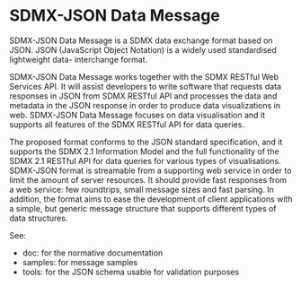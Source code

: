 # SDMX-JSON Data Message

SDMX-JSON Data Message is a SDMX data exchange format based on JSON. JSON
(JavaScript Object Notation) is a widely used standardised lightweight data-
interchange format.

SDMX-JSON Data Message works together with the SDMX RESTful Web Services API. It
will assist developers to write software that requests data responses in JSON
from SDMX RESTful API and processes the data and metadata in the JSON response
in order to produce data visualizations in web. SDMX-JSON Data Message focuses
on data visualisation and it supports all features of the SDMX RESTful API for
data queries.

The proposed format conforms to the JSON standard specification, and it supports
the SDMX 2.1 Information Model and the full functionality of the SDMX 2.1
RESTful API for data queries for various types of visualisations. SDMX-JSON
format is streamable from a supporting web service in order to limit the amount
of server resources. It should provide fast responses from a web service: few
roundtrips, small message sizes and fast parsing. In addition, the format aims
to ease the development of client applications with a simple, but generic
message structure that supports different types of data structures.

See:
- doc: for the normative documentation
- samples: for message samples
- tools: for the JSON schema usable for validation purposes
